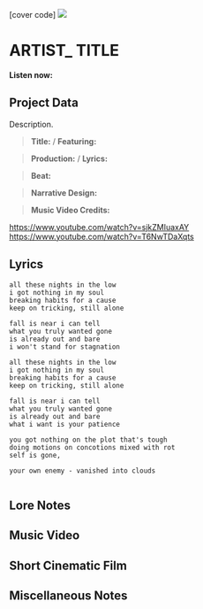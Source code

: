 [cover code] ![](57175019_319474918741616_8502199518755923887_n.jpg)

# ARTIST_ TITLE

**Listen now:** 

## Project Data

Description.

> **Title:**  / **Featuring:** 

> **Production:**  / **Lyrics:** 

> **Beat:**

> **Narrative Design:**

> **Music Video Credits:**

https://www.youtube.com/watch?v=sjkZMIuaxAY
https://www.youtube.com/watch?v=T6NwTDaXqts

## Lyrics

```
all these nights in the low
i got nothing in my soul
breaking habits for a cause
keep on tricking, still alone

fall is near i can tell
what you truly wanted gone
is already out and bare
i won't stand for stagnation

all these nights in the low
i got nothing in my soul
breaking habits for a cause
keep on tricking, still alone

fall is near i can tell
what you truly wanted gone
is already out and bare
what i want is your patience

you got nothing on the plot that's tough
doing motions on concotions mixed with rot
self is gone, 

your own enemy - vanished into clouds 


```

## Lore Notes

## Music Video

## Short Cinematic Film

## Miscellaneous Notes
